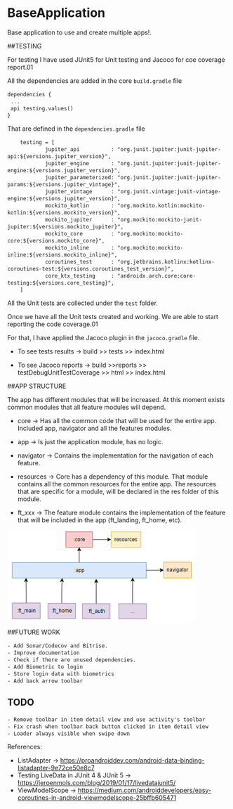 # BaseApplication
Base application to use and create multiple apps!.


##TESTING

For testing I have used JUnit5 for Unit testing and Jacoco for coe coverage report.01

All the dependencies are added in the core `build.gradle` file

```
dependencies {
 ...
 api testing.values()
}
```

That are defined in the `dependencies.gradle` file

```
    testing = [
            jupiter_api          : "org.junit.jupiter:junit-jupiter-api:${versions.jupiter_version}",
            jupiter_engine       : "org.junit.jupiter:junit-jupiter-engine:${versions.jupiter_version}",
            jupiter_parameterized: "org.junit.jupiter:junit-jupiter-params:${versions.jupiter_vintage}",
            jupiter_vintage      : "org.junit.vintage:junit-vintage-engine:${versions.jupiter_version}",
            mockito_kotlin       : "org.mockito.kotlin:mockito-kotlin:${versions.mockito_version}",
            mockito_jupiter      : "org.mockito:mockito-junit-jupiter:${versions.mockito_jupiter}",
            mockito_core         : "org.mockito:mockito-core:${versions.mockito_core}",
            mockito_inline       : "org.mockito:mockito-inline:${versions.mockito_inline}",
            coroutines_test      : "org.jetbrains.kotlinx:kotlinx-coroutines-test:${versions.coroutines_test_version}",
            core_ktx_testing     : "androidx.arch.core:core-testing:${versions.core_testing}",
    ]
```

All the Unit tests are collected under the `test` folder.

Once we have all the Unit tests created and working. We are able to start reporting the code coverage.01

For that, I have applied the Jacoco plugin in the `jacoco.gradle` file.

- To see tests results -> build >> tests >> index.html

- To see Jacoco reports -> build >>reports >> testDebugUnitTestCoverage >> html >> index.html


##APP STRUCTURE

The app has different modules that will be increased. At this moment exists common modules that all feature modules will depend.

- core -> Has all the common code that will be used for the entire app. Included app, navigator and all the features modules.

- app -> Is just the application module, has no logic.

- navigator -> Contains the implementation for the navigation of each feature.

- resources -> Core has a dependency of this module. That module contains all the common resources for the entire app. The resources that are specific for a module, will be declared in the res folder of this module.

- ft_xxx -> The feature module contains the implementation of the feature that will be included in the app (ft_landing, ft_home, etc).


![img.png](img.png)



##FUTURE WORK

    - Add Sonar/Codecov and Bitrise.
    - Improve documentation
    - Check if there are unused dependencies.
    - Add Biometric to login
    - Store login data with biometrics
    - Add back arrow toolbar

## TODO
    - Remove toolbar in item detail view and use activity's toolbar
    - Fix crash when toolbar back button clicked in item detail view
    - Loader always visible when swipe down
  
References:

- ListAdapter -> https://proandroiddev.com/android-data-binding-listadapter-9e72ce50e8c7
- Testing LiveData in JUnit 4 & JUnit 5 -> https://jeroenmols.com/blog/2019/01/17/livedatajunit5/
- ViewModelScope -> https://medium.com/androiddevelopers/easy-coroutines-in-android-viewmodelscope-25bffb605471